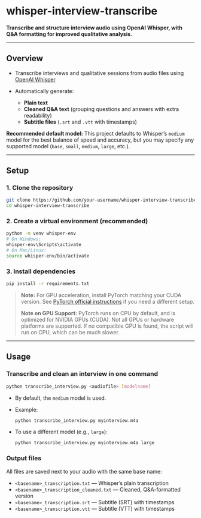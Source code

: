 # whisper-interview-transcribe

**Transcribe and structure interview audio using OpenAI Whisper, with Q\&A formatting for improved qualitative analysis.**

---

## Overview

* Transcribe interviews and qualitative sessions from audio files using [OpenAI Whisper](https://github.com/openai/whisper)
* Automatically generate:

  * **Plain text**
  * **Cleaned Q\&A text** (grouping questions and answers with extra readability)
  * **Subtitle files** (`.srt` and `.vtt` with timestamps)

**Recommended default model:**
This project defaults to Whisper’s `medium` model for the best balance of speed and accuracy, but you may specify any supported model (`base`, `small`, `medium`, `large`, etc.).

---

## Setup

### 1. Clone the repository

```bash
git clone https://github.com/your-username/whisper-interview-transcribe.git
cd whisper-interview-transcribe
```

### 2. Create a virtual environment (recommended)

```bash
python -m venv whisper-env
# On Windows:
whisper-env\Scripts\activate
# On Mac/Linux:
source whisper-env/bin/activate
```

### 3. Install dependencies

```bash
pip install -r requirements.txt
```

> **Note:**
> For GPU acceleration, install PyTorch matching your CUDA version.
> See [PyTorch official instructions](https://pytorch.org/get-started/locally/) if you need a different setup.
>
> **Note on GPU Support:**
> PyTorch runs on CPU by default, and is optimized for NVIDIA GPUs (CUDA). Not all GPUs or hardware platforms are supported. If no compatible GPU is found, the script will run on CPU, which can be much slower.
---

## Usage

### **Transcribe and clean an interview in one command**

```bash
python transcribe_interview.py <audiofile> [modelname]
```

* By default, the `medium` model is used.
* Example:

  ```bash
  python transcribe_interview.py myinterview.m4a
  ```
* To use a different model (e.g., `large`):

  ```bash
  python transcribe_interview.py myinterview.m4a large
  ```

### **Output files**

All files are saved next to your audio with the same base name:

* `<basename>_transcription.txt` — Whisper’s plain transcription
* `<basename>_transcription_cleaned.txt` — Cleaned, Q\&A-formatted version
* `<basename>_transcription.srt` — Subtitle (SRT) with timestamps
* `<basename>_transcription.vtt` — Subtitle (VTT) with timestamps
